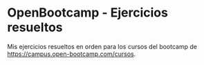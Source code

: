 # OpenBootcamp - Ejercicios resueltos
Mis ejercicios resueltos en orden para los cursos del bootcamp de https://campus.open-bootcamp.com/cursos.
